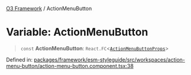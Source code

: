 [O3 Framework](../API.md) / ActionMenuButton

# Variable: ActionMenuButton

> `const` **ActionMenuButton**: `React.FC`\<[`ActionMenuButtonProps`](../interfaces/ActionMenuButtonProps.md)\>

Defined in: [packages/framework/esm-styleguide/src/workspaces/action-menu-button/action-menu-button.component.tsx:38](https://github.com/openmrs/openmrs-esm-core/blob/18d2874f03a33a6ab8295af0e87ac97fdd150718/packages/framework/esm-styleguide/src/workspaces/action-menu-button/action-menu-button.component.tsx#L38)
